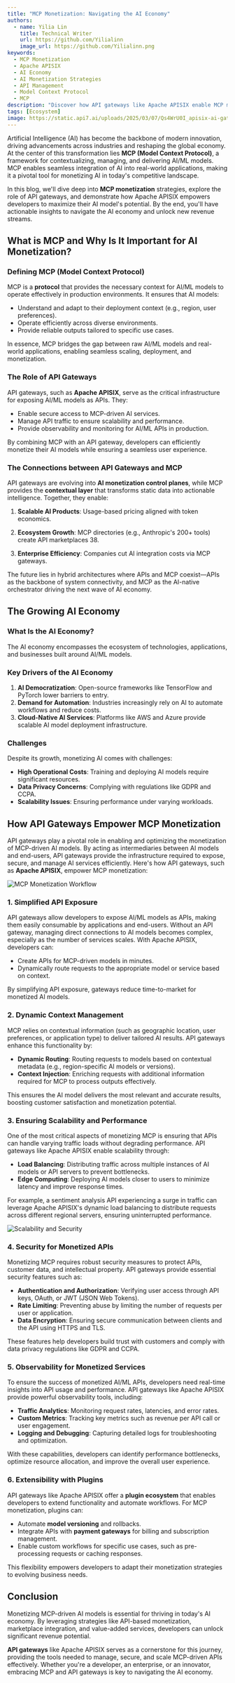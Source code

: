 ```yaml
---
title: "MCP Monetization: Navigating the AI Economy"
authors:
  - name: Yilia Lin
    title: Technical Writer
    url: https://github.com/Yilialinn
    image_url: https://github.com/Yilialinn.png
keywords:
  - MCP Monetization
  - Apache APISIX
  - AI Economy
  - AI Monetization Strategies
  - API Management
  - Model Context Protocol
  - MCP
description: "Discover how API gateways like Apache APISIX enable MCP monetization, driving success in the AI economy through scalable, secure, and efficient AI model deployment."
tags: [Ecosystem]
image: https://static.api7.ai/uploads/2025/03/07/Qs4WrU0I_apisix-ai-gateway.webp
---
```


Artificial Intelligence (AI) has become the backbone of modern innovation, driving advancements across industries and reshaping the global economy. At the center of this transformation lies **MCP (Model Context Protocol)**, a framework for contextualizing, managing, and delivering AI/ML models. MCP enables seamless integration of AI into real-world applications, making it a pivotal tool for monetizing AI in today's competitive landscape.

In this blog, we'll dive deep into **MCP monetization** strategies, explore the role of API gateways, and demonstrate how Apache APISIX empowers developers to maximize their AI model's potential. By the end, you'll have actionable insights to navigate the AI economy and unlock new revenue streams.

## What is MCP and Why Is It Important for AI Monetization?

### Defining MCP (Model Context Protocol)

MCP is a **protocol** that provides the necessary context for AI/ML models to operate effectively in production environments. It ensures that AI models:

- Understand and adapt to their deployment context (e.g., region, user preferences).
- Operate efficiently across diverse environments.
- Provide reliable outputs tailored to specific use cases.

In essence, MCP bridges the gap between raw AI/ML models and real-world applications, enabling seamless scaling, deployment, and monetization.

### The Role of API Gateways

API gateways, such as **Apache APISIX**, serve as the critical infrastructure for exposing AI/ML models as APIs. They:

- Enable secure access to MCP-driven AI services.
- Manage API traffic to ensure scalability and performance.
- Provide observability and monitoring for AI/ML APIs in production.

By combining MCP with an API gateway, developers can efficiently monetize their AI models while ensuring a seamless user experience.

### The Connections between API Gateways and MCP

API gateways are evolving into **AI monetization control planes**, while MCP provides the **contextual layer** that transforms static data into actionable intelligence. Together, they enable:

1. **Scalable AI Products**: Usage-based pricing aligned with token economics.

2. **Ecosystem Growth**: MCP directories (e.g., Anthropic's 200+ tools) create API marketplaces 38.

3. **Enterprise Efficiency**: Companies cut AI integration costs via MCP gateways.

The future lies in hybrid architectures where APIs and MCP coexist—APIs as the backbone of system connectivity, and MCP as the AI-native orchestrator driving the next wave of AI economy.

## The Growing AI Economy

### What Is the AI Economy?

The AI economy encompasses the ecosystem of technologies, applications, and businesses built around AI/ML models.

### Key Drivers of the AI Economy

1. **AI Democratization**: Open-source frameworks like TensorFlow and PyTorch lower barriers to entry.
2. **Demand for Automation**: Industries increasingly rely on AI to automate workflows and reduce costs.
3. **Cloud-Native AI Services**: Platforms like AWS and Azure provide scalable AI model deployment infrastructure.

### Challenges

Despite its growth, monetizing AI comes with challenges:

- **High Operational Costs**: Training and deploying AI models require significant resources.
- **Data Privacy Concerns**: Complying with regulations like GDPR and CCPA.
- **Scalability Issues**: Ensuring performance under varying workloads.

## How API Gateways Empower MCP Monetization

API gateways play a pivotal role in enabling and optimizing the monetization of MCP-driven AI models. By acting as intermediaries between AI models and end-users, API gateways provide the infrastructure required to expose, secure, and manage AI services efficiently. Here's how API gateways, such as **Apache APISIX**, empower MCP monetization:

![MCP Monetization Workflow](https://static.api7.ai/uploads/2025/06/18/MpcXZDuZ_mcp-monetization-workflow.webp)

### 1. Simplified API Exposure

API gateways allow developers to expose AI/ML models as APIs, making them easily consumable by applications and end-users. Without an API gateway, managing direct connections to AI models becomes complex, especially as the number of services scales. With Apache APISIX, developers can:

- Create APIs for MCP-driven models in minutes.
- Dynamically route requests to the appropriate model or service based on context.

By simplifying API exposure, gateways reduce time-to-market for monetized AI models.

### 2. Dynamic Context Management

MCP relies on contextual information (such as geographic location, user preferences, or application type) to deliver tailored AI results. API gateways enhance this functionality by:

- **Dynamic Routing**: Routing requests to models based on contextual metadata (e.g., region-specific AI models or versions).
- **Context Injection**: Enriching requests with additional information required for MCP to process outputs effectively.

This ensures the AI model delivers the most relevant and accurate results, boosting customer satisfaction and monetization potential.

### 3. Ensuring Scalability and Performance

One of the most critical aspects of monetizing MCP is ensuring that APIs can handle varying traffic loads without degrading performance. API gateways like Apache APISIX enable scalability through:

- **Load Balancing**: Distributing traffic across multiple instances of AI models or API servers to prevent bottlenecks.
- **Edge Computing**: Deploying AI models closer to users to minimize latency and improve response times.

For example, a sentiment analysis API experiencing a surge in traffic can leverage Apache APISIX's dynamic load balancing to distribute requests across different regional servers, ensuring uninterrupted performance.

![Scalability and Security](https://static.api7.ai/uploads/2025/06/18/Y9KYFAJq_scalability-and-security.webp)

### 4. Security for Monetized APIs

Monetizing MCP requires robust security measures to protect APIs, customer data, and intellectual property. API gateways provide essential security features such as:

- **Authentication and Authorization**: Verifying user access through API keys, OAuth, or JWT (JSON Web Tokens).
- **Rate Limiting**: Preventing abuse by limiting the number of requests per user or application.
- **Data Encryption**: Ensuring secure communication between clients and the API using HTTPS and TLS.

These features help developers build trust with customers and comply with data privacy regulations like GDPR and CCPA.

### 5. Observability for Monetized Services

To ensure the success of monetized AI/ML APIs, developers need real-time insights into API usage and performance. API gateways like Apache APISIX provide powerful observability tools, including:

- **Traffic Analytics**: Monitoring request rates, latencies, and error rates.
- **Custom Metrics**: Tracking key metrics such as revenue per API call or user engagement.
- **Logging and Debugging**: Capturing detailed logs for troubleshooting and optimization.

With these capabilities, developers can identify performance bottlenecks, optimize resource allocation, and improve the overall user experience.

### 6. Extensibility with Plugins

API gateways like Apache APISIX offer a **plugin ecosystem** that enables developers to extend functionality and automate workflows. For MCP monetization, plugins can:

- Automate **model versioning** and rollbacks.
- Integrate APIs with **payment gateways** for billing and subscription management.
- Enable custom workflows for specific use cases, such as pre-processing requests or caching responses.

This flexibility empowers developers to adapt their monetization strategies to evolving business needs.

## Conclusion

Monetizing MCP-driven AI models is essential for thriving in today's AI economy. By leveraging strategies like API-based monetization, marketplace integration, and value-added services, developers can unlock significant revenue potential.

**API gateways** like Apache APISIX serves as a cornerstone for this journey, providing the tools needed to manage, secure, and scale MCP-driven APIs effectively. Whether you're a developer, an enterprise, or an innovator, embracing MCP and API gateways is key to navigating the AI economy.
